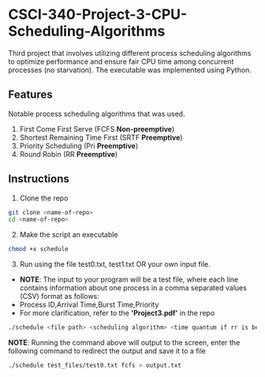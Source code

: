 # CSCI-340-Project-3-CPU-Scheduling-Algorithms

Third project that involves utilizing different process scheduling algorithms to optimize performance and ensure fair CPU time among concurrent processes (no starvation). The executable was implemented using Python. 

## Features
Notable process scheduling algorithms that was used.
1. First Come First Serve (FCFS **Non-preemptive**)
2. Shortest Remaining Time First (SRTF **Preemptive**)
3. Priority Scheduling (Pri **Preemptive**)
4. Round Robin (RR **Preemptive**)

## Instructions
1. Clone the repo
```bash
git clone <name-of-repo>
cd <name-of-repo> 
```
2. Make the script an executable
```bash 
chmod +x schedule
```

3. Run using the file test0.txt, test1.txt OR your own input file. 
- **NOTE**: The input to your program will be a test file, where each line contains information about one process in a comma separated values (CSV) format as follows: 
- Process ID,Arrival Time,Burst Time,Priority 
- For more clarification, refer to the **'Project3.pdf'** in the repo
```bash
./schedule <file path> <scheduling algorithm> <time quantum if rr is being used> 
```

**NOTE**: Running the command above will output to the screen, enter the following command to redirect the output and save it to a file
```bash
./schedule test_files/test0.txt fcfs > output.txt
```


